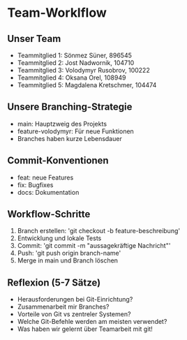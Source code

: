 # Team-Worklflow

## Unser Team

- Teammitglied 1: Sönmez Süner, 896545
- Teammitglied 2: Jost Nadwornik, 104710
- Teammitglied 3: Volodymyr Rusobrov, 100222
- Teammitglied 4: Oksana Orel, 108949
- Teammitglied 5: Magdalena Kretschmer, 104474

## Unsere Branching-Strategie

- main: Hauptzweig des Projekts
- feature-volodymyr: Für neue Funktionen
- Branches haben kurze Lebensdauer

## Commit-Konventionen

- feat: neue Features
- fix: Bugfixes
- docs: Dokumentation

## Workflow-Schritte

1. Branch erstellen: 'git checkout -b feature-beschreibung'
2. Entwicklung und lokale Tests
3. Commit: 'git commit -m "aussagekräftige Nachricht"'
4. Push: 'git push origin branch-name'
5. Merge in main und Branch löschen

## Reflexion (5-7 Sätze)

- Herausforderungen bei Git-Einrichtung?
- Zusammenarbeit mir Branches?
- Vorteile von Git vs zentreler Systemen?
- Welche Git-Befehle werden am meisten verwendet?
- Was haben wir gelernt über Teamarbeit mit git!
